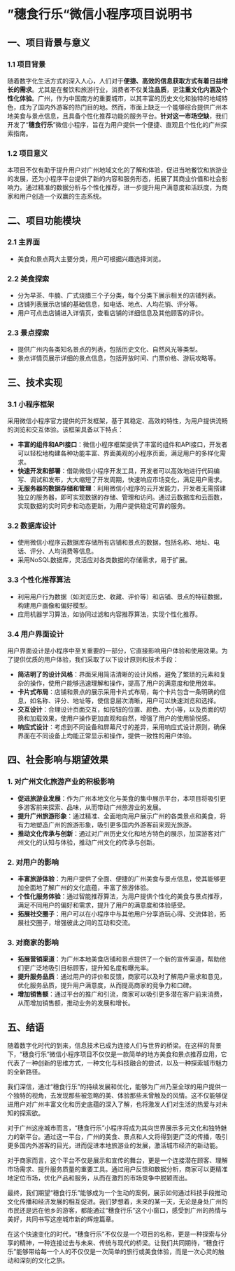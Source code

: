 # ”穗食行乐“微信小程序项目说明书

## 一、项目背景与意义

### 1.1 项目背景

随着数字化生活方式的深入人心，人们对于**便捷、高效的信息获取方式有着日益增长的需求**。尤其是在餐饮和旅游行业，消费者不仅**关注品质**，更**注重文化内涵及个性化体验**。广州，作为中国南方的重要城市，以其丰富的历史文化和独特的地域特色，成为了国内外游客的热门目的地。然而，市面上缺乏一个能够综合提供广州本地美食与景点信息，且具备个性化推荐功能的服务平台。**针对这一市场空缺**，我们开发了“**穗食行乐**”微信小程序，旨在为用户提供一个便捷、直观且个性化的广州探索指南。

### 1.2 项目意义

本项目不仅有助于提升用户对广州地域文化的了解和体验，促进当地餐饮和旅游业的发展，还为小程序平台提供了新的内容和服务形态，拓展了其商业价值和社会影响力。通过精准的数据分析与个性化推荐，进一步提升用户满意度和活跃度，为商家和用户创造一个双赢的生态系统。

## 二、项目功能模块

### 2.1 主界面

- 美食和景点两大主要分类，用户可根据兴趣选择浏览。

### 2.2 美食探索

- 分为早茶、牛腩、广式烧腊三个子分类，每个分类下展示相关的店铺列表。
- 店铺列表展示店铺的基础信息，如电话、地点、人均花销、评分等。
- 用户可点击店铺进入详情页，查看店铺的详细信息及其他顾客的评价。

### 2.3 景点探索

- 提供广州内各类知名景点的列表，包括历史文化、自然风光等类型。
- 景点详情页展示详细的景点信息，包括开放时间、门票价格、游玩攻略等。

## 三、技术实现

### 3.1 小程序框架

采用微信小程序官方提供的开发框架，基于其稳定、高效的特性，为用户提供流畅的浏览和交互体验。该框架具备以下特点：

- **丰富的组件和API接口**：微信小程序框架提供了丰富的组件和API接口，开发者可以轻松地构建各种功能丰富、界面美观的小程序页面，满足用户的多样化需求。
- **快速开发和部署**：借助微信小程序开发工具，开发者可以高效地进行代码编写、调试和发布，大大缩短了开发周期，快速响应市场变化，满足用户需求。
- **无服务器的数据存储和管理**：利用微信小程序的云开发能力，开发者无需搭建独立的服务器，即可实现数据的存储、管理和访问。通过云数据库和云函数，实现数据的实时同步和动态更新，为用户提供稳定可靠的服务。

### 3.2 数据库设计

- 使用微信小程序云数据库存储所有店铺和景点的数据，包括名称、地址、电话、评分、人均消费等信息。
- 采用NoSQL数据库，灵活应对各类数据的存储需求，易于扩展。

### 3.3 个性化推荐算法

- 利用用户行为数据（如浏览历史、收藏、评价等）和店铺、景点的特征数据，构建用户画像和偏好模型。
- 应用机器学习算法，如协同过滤和内容推荐算法，实现个性化推荐。

### 3.4 用户界面设计

用户界面设计是小程序中至关重要的一部分，它直接影响用户体验和使用效果。为了提供优质的用户体验，我们采取了以下设计原则和技术手段：

- **简洁明了的设计风格**：界面采用简洁清晰的设计风格，避免了繁琐的元素和复杂的操作，使用户能够迅速理解和操作，提高了用户的满意度和使用效率。
- **卡片式布局**：店铺和景点的展示采用卡片式布局，每个卡片包含一条明确的信息，如名称、评分、地址等，使信息层次清晰，用户可以快速浏览和选择。
- **交互设计**：合理设计页面交互，如按钮的位置、颜色、大小等，以及页面的切换和加载效果，使用户操作更加直观和自然，增强了用户的使用愉悦感。
- **响应式设计**：考虑到不同设备和屏幕尺寸的差异，采用响应式设计原则，确保界面在不同设备上均能正常显示和操作，提供一致性的用户体验。

## 四、社会影响与期望效果

### 1. 对广州文化旅游产业的积极影响

- **促进旅游业发展**：作为广州本地文化与美食的集中展示平台，本项目将吸引更多游客前来探索、品味，从而带动广州旅游业的发展。
- **提升广州旅游形象**：通过精准、全面地向用户展示广州的各类景点和美食，将有力地塑造广州的旅游形象，吸引更多国内外游客前来观光旅游。
- **推动文化传承与创新**：通过对广州历史文化和地方特色的展示，加深游客对广州文化的认知与体验，推动广州文化的传承与创新。

### 2. 对用户的影响

- **丰富旅游体验**：为用户提供了全面、便捷的广州美食与景点信息，使其能够更加全面地了解广州的文化底蕴，丰富了旅游体验。
- **个性化服务体验**：通过智能推荐算法，为用户提供个性化的美食与景点推荐，满足不同用户的偏好和需求，提升了用户的满意度和体验感受。
- **拓展社交圈子**：用户可以在小程序中与其他用户分享游玩心得、交流体验，拓展社交圈子，增强彼此之间的互动和交流。

### 3. 对商家的影响

- **拓展营销渠道**：为广州本地美食店铺和景点提供了一个新的宣传渠道，帮助他们更广泛地吸引目标顾客，提升知名度和曝光率。
- **提升服务品质**：通过用户的评价和反馈，商家可以及时了解用户需求和意见，优化服务品质，提升用户满意度，从而提高商家的竞争力和口碑。
- **增加销售额**：通过平台的推广和引流，商家可以吸引更多潜在客户前来消费，从而增加销售额，推动业务的发展和增长。

## 五、结语

​		随着数字化时代的到来，信息技术已成为连接人们与世界的桥梁。在这样的背景下，“穗食行乐”微信小程序项目不仅仅是一款简单的地方美食和景点推荐应用，它代表了一种创新的思维方式，一种文化与科技融合的尝试，以及一种探索城市魅力的全新路径。

​		我们深信，通过“穗食行乐”的持续发展和优化，能够为广州乃至全球的用户提供一个独特的视角，去发现那些被忽略的美、体验那些未曾触及的风情。这不仅能够促进用户对广州丰富文化和历史底蕴的深入了解，也将激发人们对生活的热爱与对未知的探索欲。

​		对于广州这座城市而言，“穗食行乐”小程序将成为其向世界展示多元文化和独特魅力的新平台。通过这一平台，广州的美食、景点和人文将得到更广泛的传播，吸引更多国内外游客的目光，进而促进本地旅游业的发展，激活城市经济的新动能。

​		对于商家而言，这个平台不仅是展示和宣传的舞台，更是一个连接潜在顾客、理解市场需求、提升服务质量的重要工具。通过用户反馈和数据分析，商家可以更精准地定位市场，优化产品和服务，从而在激烈的市场竞争中脱颖而出。

​		最终，我们期望“穗食行乐”能够成为一个生动的案例，展示如何通过科技手段推动文化传播和经济发展的相互促进。我们梦想着，未来的某一天，无论是身处广州的市民还是远在他乡的游客，都能通过“穗食行乐”这个小窗口，感受到广州的热情与美好，共同书写这座城市新的辉煌篇章。

​		在这个快速变化的时代，“穗食行乐”不仅仅是一个项目的名称，更是一种探索与分享的精神，一种连接过去与未来、传统与现代的桥梁。让我们共同期待，“穗食行乐”能够带给每一个人的不仅仅是一次简单的旅行或美食体验，而是一次心灵的触动和深刻的文化之旅。
